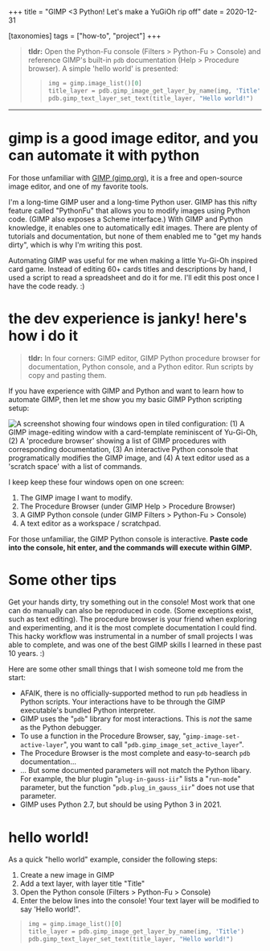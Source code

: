 +++
title = "GIMP <3 Python! Let's make a YuGiOh rip off"
date = 2020-12-31

[taxonomies]
tags = ["how-to", "project"]
+++


> **tldr:**  Open the Python-Fu console (Filters > Python-Fu > Console) and reference GIMP's built-in `pdb` documentation (Help > Procedure browser).  A simple 'hello world' is presented:
> 
> > ```python
> > img = gimp.image_list()[0]
> > title_layer = pdb.gimp_image_get_layer_by_name(img, 'Title')
> > pdb.gimp_text_layer_set_text(title_layer, "Hello world!")
> > ```


<!-- more -->

---

# gimp is a good image editor, and you can automate it with python

For those unfamiliar with [GIMP (gimp.org)](https://www.gimp.org/), it is a free and open-source image editor, and one of my favorite tools.

I'm a long-time GIMP user and a long-time Python user. GIMP has this nifty feature called "PythonFu" that allows you to modify images using Python code. (GIMP also exposes a Scheme interface.) With GIMP and Python knowledge, it enables one to automatically edit images.  There are plenty of tutorials and documentation, but none of them enabled me to "get my hands dirty", which is why I'm writing this post.

Automating GIMP was useful for me when making a little Yu-Gi-Oh inspired card game. Instead of editing 60+ cards titles and descriptions by hand, I used a script to read a spreadsheet and do it for me. I'll edit this post once I have the code ready. :)

# the dev experience is janky! here's how i do it

> **tldr:** In four corners: GIMP editor, GIMP Python procedure browser for documentation, Python console, and a Python editor. Run scripts by copy and pasting them.

If you have experience with GIMP and Python and want to learn how to automate GIMP, then let me show you my basic GIMP Python scripting setup:

![A screenshot showing four windows open in tiled configuration: (1) A GIMP image-editing window with  a card-template reminiscent of Yu-Gi-Oh, (2) A 'procedure browser' showing a list of GIMP procedures with corresponding documentation, (3) An interactive Python console that programatically modifies the GIMP image, and (4) A text editor used as a 'scratch space' with a list of commands.](../images/gimp-python-dev-setup.png "A screenshot showing four windows open in tiled configuration: (1) A GIMP image-editing window with  a card-template reminiscent of Yu-Gi-Oh, (2) A 'procedure browser' showing a list of GIMP procedures with corresponding documentation, (3) An interactive Python console that programatically modifies the GIMP image, and (4) A text editor used as a 'scratch space' with a list of commands.")


I keep keep these four windows open on one screen:

1. The GIMP image I want to modify.
2. The Procedure Browser (under GIMP Help > Procedure Browser)
3. A GIMP Python console (under GIMP Filters > Python-Fu > Console)
4. A text editor as a workspace / scratchpad.

For those unfamiliar, the GIMP Python console is interactive. **Paste code into the console, hit enter, and the commands will execute within GIMP.**

# Some other tips

Get your hands dirty, try something out in the console! Most work that one can do manually can also be reproduced in code. (Some exceptions exist, such as text editing). The procedure browser is your friend when exploring and experimenting, and it is the most complete documentation I could find. This hacky workflow was instrumental in a number of small projects I was able to complete, and was one of the best GIMP skills I learned in these past 10 years. :)

Here are some other small things that I wish someone told me from the start:

 * AFAIK, there is no officially-supported method to run `pdb` headless in Python scripts. Your interactions have to be through the GIMP executable's bundled Python interpreter.
 * GIMP uses the "`pdb`" library for most interactions. This is *not* the same as the Python debugger.
 * To use a function in the Procedure Browser, say, "`gimp-image-set-active-layer`", you want to call "`pdb.gimp_image_set_active_layer`".
 * The Procedure Browser is the most complete and easy-to-search `pdb` documentation...
 * ... But some documented parameters will not match the Python libary. For example, the blur plugin "`plug-in-gauss-iir`" lists a "`run-mode`" parameter, but the function "`pdb.plug_in_gauss_iir`" does not use that parameter.
 * GIMP uses Python 2.7, but should be using Python 3 in 2021.

# hello world!

As a quick "hello world" example, consider the following steps:

1. Create a new image in GIMP
2. Add a text layer, with layer title "Title"
3. Open the Python console (Filters > Python-Fu > Console)
4. Enter the below lines into the console! Your text layer will be modified to say 'Hello world!".

> ```python
> img = gimp.image_list()[0]
> title_layer = pdb.gimp_image_get_layer_by_name(img, 'Title')
> pdb.gimp_text_layer_set_text(title_layer, "Hello world!")
> ```


